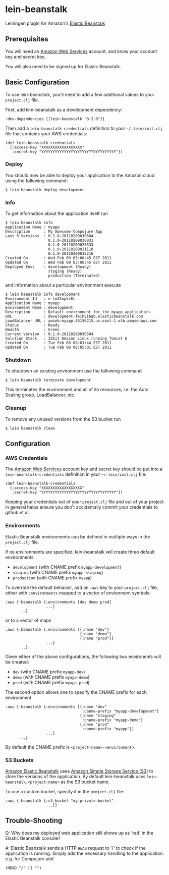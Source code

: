 # lein-beanstalk

Leiningen plugin for Amazon's [Elastic Beanstalk][1]

## Prerequisites

You will need an [Amazon Web Services][2] account, and know your
account key and secret key.

You will also need to be signed up for Elastic Beanstalk.

## Basic Configuration

To use lein-beanstalk, you'll need to add a few additional values to
your `project.clj` file.

First, add lein-beanstalk as a development dependency:

    :dev-dependencies [[lein-beanstalk "0.2.0"]]

Then add a `lein-beanstalk-credentials` definition to your
`~/.lein/init.clj` file that contains your AWS credentials:

    (def lein-beanstalk-credentials
      {:access-key "XXXXXXXXXXXXXXXXXX"
       :secret-key "YYYYYYYYYYYYYYYYYYYYYYYYYYYYYYYYY"})

### Deploy

You should now be able to deploy your application to the Amazon cloud
using the following command:

    $ lein beanstalk deploy development

### Info

To get information about the application itself run

    $ lein beanstalk info
    Application Name : myapp
    Description      : My Awesome Compojure App
    Last 5 Versions  : 0.1.0-20110209030504
                       0.1.0-20110209030031
                       0.1.0-20110209025533
                       0.1.0-20110209021110
                       0.1.0-20110209015216
    Created On       : Wed Feb 09 03:00:45 EST 2011
    Updated On       : Wed Feb 09 03:00:45 EST 2011
    Deployed Envs    : development (Ready)
                       staging (Ready)
                       production (Terminated)

and information about a particular environment execute

    $ lein beanstalk info development
    Environment Id   : e-lm32mpkr6t
    Application Name : myapp
    Environment Name : development
    Description      : Default environment for the myapp application.
    URL              : development-feihvibqb.elasticbeanstalk.com
    LoadBalancer URL : awseb-myapp-46156215.us-east-1.elb.amazonaws.com
    Status           : Ready
    Health           : Green
    Current Version  : 0.1.0-20110209030504
    Solution Stack   : 32bit Amazon Linux running Tomcat 6
    Created On       : Tue Feb 08 08:01:44 EST 2011
    Updated On       : Tue Feb 08 08:05:01 EST 2011

### Shutdown

To shutdown an existing environment use the following command

    $ lein beanstalk terminate development

This terminates the environment and all of its resources, i.e.
the Auto Scaling group, LoadBalancer, etc.

### Cleanup

To remove any unused versions from the S3 bucket run

    $ lein beanstalk clean


##  Configuration

### AWS Credentials

The [Amazon Web Services][2] account key and secret key should be
put into a `lein-beanstalk-credentials` definition in your
`~/.lein/init.clj` file:

    (def lein-beanstalk-credentials
      {:access-key "XXXXXXXXXXXXXXXXXX"
       :secret-key "YYYYYYYYYYYYYYYYYYYYYYYYYYYYYYYYY"})

Keeping your credentials out of your `project.clj` file and out
of your project in general helps ensure you don't accidentally
commit your credentials to github et al.

### Environments

Elastic Beanstalk environments can be defined in multiple ways in
the `project.clj` file.

If no environments are specified, lein-beanstalk will create three
default environments

* `development` (with CNAME prefix `myapp-development`)
* `staging` (with CNAME prefix `myapp-staging`)
* `production` (with CNAME prefix `myapp`)

To override the default behavior, add an `:aws` key to your
`project.clj` file, either with `:environments` mapped to a
vector of envionment symbols:

    :aws {:beanstalk {:environments [dev demo prod]
                      ...}
          ...}

or to a vector of maps

    :aws {:beanstalk {:environments [{:name "dev"}
                                     {:name "demo"}
                                     {:name "prod"}]
                      ...}
          ...}

Given either of the above configurations, the following two
environents will be created:

* `dev` (with CNAME prefix `myapp-dev`)
* `demo` (with CNAME prefix `myapp-demo`)
* `prod` (with CNAME prefix `myapp-prod`)

The second option allows one to specify the CNAME prefix for each
environment

    :aws {:beanstalk {:environments [{:name "dev"
                                      :canme-prefix "myapp-development"}
                                     {:name "staging"
                                      :cname-prefix "myapp-demo"}
                                     {:name "prod"
                                      :canme-prefix "myapp"}]
                      ...}
          ...}

By default the CNAME prefix is `<project-name>-<environment>`.


### S3 Buckets

[Amazon Elastic Beanstalk][1] uses
[Amazon Simple Storage Service (S3)][3] to store the versions
of the application. By default lein-beanstalk uses
`lein-beanstalk.<project-name>` as the S3 bucket name.

To use a custom bucket, specify it in the `project.clj` file:

    :aws {:beanstalk {:s3-bucket "my-private-bucket"
                      ...}}


## Trouble-Shooting

Q: Why does my deployed web application still shows up as 'red' in the
Elastic Beanstalk console?

A: Elastic Beanstalk sends a HTTP `HEAD` request to '/' to check if
the application is running. Simply add the necessary handling to the
application. e.g. for Compojure add

    (HEAD "/" [] "")

[1]: http://aws.amazon.com/elasticbeanstalk
[2]: http://aws.amazon.com
[3]: http://aws.amazon.com/s3

